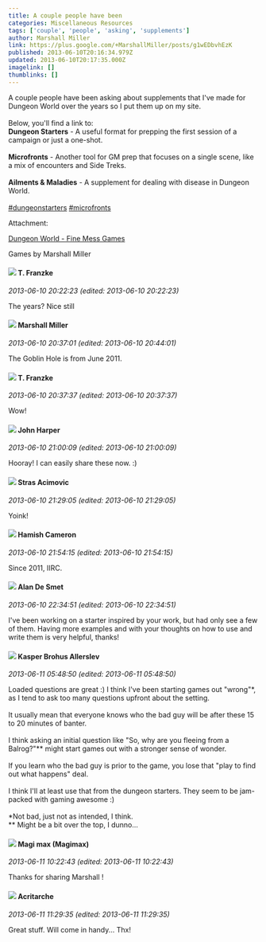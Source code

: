 ```yaml
---
title: A couple people have been
categories: Miscellaneous Resources
tags: ['couple', 'people', 'asking', 'supplements']
author: Marshall Miller
link: https://plus.google.com/+MarshallMiller/posts/g1wEDbvhEzK
published: 2013-06-10T20:16:34.979Z
updated: 2013-06-10T20:17:35.000Z
imagelink: []
thumblinks: []
---
```


A couple people have been asking about supplements that I&#39;ve made for Dungeon World over the years so I put them up on my site.<br /><br />Below, you&#39;ll find a link to:<br /><b>Dungeon Starters</b> - A useful format for prepping the first session of a campaign or just a one-shot.<br /><br /><b>Microfronts</b> - Another tool for GM prep that focuses on a single scene, like a mix of encounters and Side Treks.<br /><br /><b>Ailments &amp; Maladies</b> - A supplement for dealing with disease in Dungeon World.<br /><br /> <a rel="nofollow" class="ot-hashtag" href="https://plus.google.com/s/%23dungeonstarters/posts">#dungeonstarters</a>   <a rel="nofollow" class="ot-hashtag" href="https://plus.google.com/s/%23microfronts/posts">#microfronts</a>  


Attachment:

<a href='http://www.finemessgames.com/DWsupplements'>Dungeon World - Fine Mess Games</a>


Games by Marshall Miller
<div id='comment z12kgxr45rruwhcjd04cg11wkvvwy52b5k40k'>
  <h4><img src='{{site.baseurl}}//images/avatars/110330901807759406775_photo.jpg'> T. Franzke</h4>
      <p><cite>2013-06-10 20:22:23 (edited: 2013-06-10 20:22:23)</cite></p>
        <p>The years? Nice still</p>
</div>
        

<div id='comment z12kgxr45rruwhcjd04cg11wkvvwy52b5k40k'>
  <h4><img src='{{site.baseurl}}//images/avatars/113927217394445366066_photo.jpg'> Marshall Miller</h4>
      <p><cite>2013-06-10 20:37:01 (edited: 2013-06-10 20:44:01)</cite></p>
        <p>The Goblin Hole is from June 2011.</p>
</div>
        

<div id='comment z12kgxr45rruwhcjd04cg11wkvvwy52b5k40k'>
  <h4><img src='{{site.baseurl}}//images/avatars/110330901807759406775_photo.jpg'> T. Franzke</h4>
      <p><cite>2013-06-10 20:37:37 (edited: 2013-06-10 20:37:37)</cite></p>
        <p>Wow!</p>
</div>
        

<div id='comment z12kgxr45rruwhcjd04cg11wkvvwy52b5k40k'>
  <h4><img src='{{site.baseurl}}//images/avatars/102241355698439183778_photo.jpg'> John Harper</h4>
      <p><cite>2013-06-10 21:00:09 (edited: 2013-06-10 21:00:09)</cite></p>
        <p>Hooray! I can easily share these now. :)</p>
</div>
        

<div id='comment z12kgxr45rruwhcjd04cg11wkvvwy52b5k40k'>
  <h4><img src='{{site.baseurl}}//images/avatars/101825723823652157001_photo.jpg'> Stras Acimovic</h4>
      <p><cite>2013-06-10 21:29:05 (edited: 2013-06-10 21:29:05)</cite></p>
        <p>Yoink!</p>
</div>
        

<div id='comment z12kgxr45rruwhcjd04cg11wkvvwy52b5k40k'>
  <h4><img src='{{site.baseurl}}//images/avatars/117694340632268764245_photo.jpg'> Hamish Cameron</h4>
      <p><cite>2013-06-10 21:54:15 (edited: 2013-06-10 21:54:15)</cite></p>
        <p>Since 2011, IIRC.</p>
</div>
        

<div id='comment z12kgxr45rruwhcjd04cg11wkvvwy52b5k40k'>
  <h4><img src='{{site.baseurl}}//images/avatars/113837870379391431519_photo.jpg'> Alan De Smet</h4>
      <p><cite>2013-06-10 22:34:51 (edited: 2013-06-10 22:34:51)</cite></p>
        <p>I&#39;ve been working on a starter inspired by your work, but had only see a few of them. Having more examples and with your thoughts on how to use and write them is very helpful, thanks!</p>
</div>
        

<div id='comment z12kgxr45rruwhcjd04cg11wkvvwy52b5k40k'>
  <h4><img src='{{site.baseurl}}//images/avatars/110937611143261107555_photo.jpg'> Kasper Brohus Allerslev</h4>
      <p><cite>2013-06-11 05:48:50 (edited: 2013-06-11 05:48:50)</cite></p>
        <p>Loaded questions are great :) I think I&#39;ve been starting games out &quot;wrong&quot;*, as I tend to ask too many questions upfront about the setting.<br /><br />It usually mean that everyone knows who the bad guy will be after these 15 to 20 minutes of banter.<br /><br />I think asking an initial question like &quot;So, why are you fleeing from a Balrog?&quot;** might start games out with a stronger sense of wonder.<br /><br />If you learn who the bad guy is prior to the game, you lose that &quot;play to find out what happens&quot; deal.<br /><br />I think I&#39;ll at least use that from the dungeon starters. They seem to be jam-packed with gaming awesome :)<br /><br />*Not bad, just not as intended, I think.<br />** Might be a bit over the top, I dunno...</p>
</div>
        

<div id='comment z12kgxr45rruwhcjd04cg11wkvvwy52b5k40k'>
  <h4><img src='{{site.baseurl}}//images/avatars/101186759054914157594_photo.jpg'> Magi max (Magimax)</h4>
      <p><cite>2013-06-11 10:22:43 (edited: 2013-06-11 10:22:43)</cite></p>
        <p>Thanks for sharing Marshall !</p>
</div>
        

<div id='comment z12kgxr45rruwhcjd04cg11wkvvwy52b5k40k'>
  <h4><img src='{{site.baseurl}}//images/avatars/110514403260264899558_photo.jpg'> Acritarche</h4>
      <p><cite>2013-06-11 11:29:35 (edited: 2013-06-11 11:29:35)</cite></p>
        <p>Great stuff. Will come in handy... Thx!</p>
</div>
        